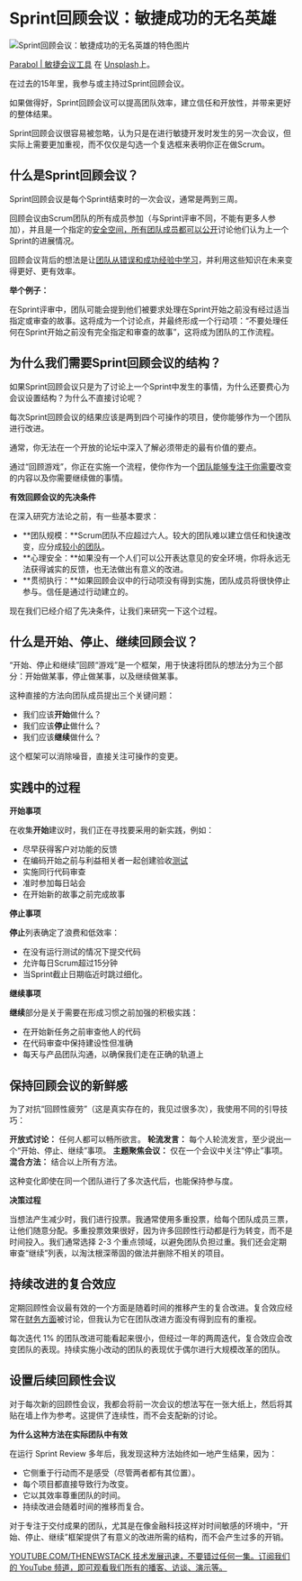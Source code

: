 # Sprint回顾会议：敏捷成功的无名英雄

![Sprint回顾会议：敏捷成功的无名英雄的特色图片](https://cdn.thenewstack.io/media/2025/03/fa59cf3d-parabol-the-agile-meeting-tool-q2jngcuemfu-unsplash-1024x683.jpg)

[Parabol | 敏捷会议工具](https://unsplash.com/@parabol?utm_content=creditCopyText&utm_medium=referral&utm_source=unsplash) 在 [Unsplash](https://unsplash.com/photos/a-woman-standing-in-front-of-a-group-of-people-q2jngCuEMFU?utm_content=creditCopyText&utm_medium=referral&utm_source=unsplash)上。

在过去的15年里，我参与或主持过Sprint回顾会议。

如果做得好，Sprint回顾会议可以提高团队效率，建立信任和开放性，并带来更好的整体结果。

Sprint回顾会议很容易被忽略，认为只是在进行敏捷开发时发生的另一次会议，但实际上需要更加重视，而不仅仅是勾选一个复选框来表明你正在做Scrum。

## 什么是Sprint回顾会议？

Sprint回顾会议是每个Sprint结束时的一次会议，通常是两到三周。

回顾会议由Scrum团队的所有成员参加（与Sprint评审不同，不能有更多人参加），并且是一个指定的[安全空间，所有团队成员都可以公开](https://thenewstack.io/open-source-communities-need-more-safe-spaces-and-codes-of-conducts-now/)讨论他们认为上一个Sprint的进展情况。

回顾会议背后的想法是让[团队从错误和成功经验中学习](https://thenewstack.io/what-can-incident-teams-learn-from-crisis-management/)，并利用这些知识在未来变得更好、更有效率。

**举个例子：**

在Sprint评审中，团队可能会提到他们被要求处理在Sprint开始之前没有经过适当指定或审查的故事。这将成为一个讨论点，并最终形成一个行动项：“不要处理任何在Sprint开始之前没有完全指定和审查的故事”，这将成为团队的工作流程。

## 为什么我们需要Sprint回顾会议的结构？

如果Sprint回顾会议只是为了讨论上一个Sprint中发生的事情，为什么还要费心为会议设置结构？为什么不直接讨论呢？

每次Sprint回顾会议的结果应该是两到四个可操作的项目，使你能够作为一个团队进行改进。

通常，你无法在一个开放的论坛中深入了解必须带走的最有价值的要点。

通过“回顾游戏”，你正在实施一个流程，使你作为一个[团队能够专注于你需要](https://thenewstack.io/why-a-dataops-team-needs-a-database-reliability-engineer/)改变的内容以及你需要继续做的事情。

**有效回顾会议的先决条件**

在深入研究方法论之前，有一些基本要求：

*   **团队规模：**Scrum团队不应超过六人。较大的团队难以建立信任和快速改变，应分成[较小的团队](https://namegenerators.online/scrum-team-name-generator/)。
*   **心理安全：**如果没有一个人们可以公开表达意见的安全环境，你将永远无法获得诚实的反馈，也无法做出有意义的改进。
*   **贯彻执行：**如果回顾会议中的行动项没有得到实施，团队成员将很快停止参与。信任是通过行动建立的。

现在我们已经介绍了先决条件，让我们来研究一下这个过程。

## 什么是开始、停止、继续回顾会议？

“开始、停止和继续”回顾“游戏”是一个框架，用于快速将团队的想法分为三个部分：开始做某事，停止做某事，以及继续做某事。

这种直接的方法向团队成员提出三个关键问题：

*   我们应该**开始**做什么？
*   我们应该**停止**做什么？
*   我们应该**继续**做什么？

这个框架可以消除噪音，直接关注可操作的变更。

## 实践中的过程

**开始事项**

在收集**开始**建议时，我们正在寻找要采用的新实践，例如：

*   尽早获得客户对功能的反馈
*   在编码开始之前与利益相关者一起创建验收[测试](https://thenewstack.io/cycode-tests-for-code-security-for-entire-software-lifecycle/)
*   实施同行代码审查
*   准时参加每日站会
*   在开始新的故事之前完成故事

**停止事项**

**停止**列表确定了浪费和低效率：

*   在没有运行测试的情况下提交代码
*   允许每日Scrum超过15分钟
*   当Sprint截止日期临近时跳过细化。

**继续事项**

**继续**部分是关于需要在形成习惯之前加强的积极实践：

*   在开始新任务之前审查他人的代码
*   在代码审查中保持建设性但准确
*   每天与产品团队沟通，以确保我们走在正确的轨道上

## 保持回顾会议的新鲜感
为了对抗“回顾性疲劳”（这是真实存在的，我见过很多次），我使用不同的引导技巧：

**开放式讨论：** 任何人都可以畅所欲言。
**轮流发言：** 每个人轮流发言，至少说出一个“开始、停止、继续”事项。
**主题聚焦会议：** 仅在一个会议中关注“停止”事项。
**混合方法：** 结合以上所有方法。

这种变化即使在同一个团队进行了多次迭代后，也能保持参与度。

**决策过程**

当想法产生减少时，我们进行投票。我通常使用多重投票，给每个团队成员三票，让他们随意分配。多重投票效果很好，因为许多回顾性行动都是行为转变，而不是时间投入。我们通常选择 2-3 个重点领域，以避免团队负担过重。我们还会定期审查“继续”列表，以淘汰根深蒂固的做法并删除不相关的项目。

## 持续改进的复合效应

定期回顾性会议最有效的一个方面是随着时间的推移产生的复合改进。复合效应经常在[财务方面](https://calculatorlord.com/compound-interest-calculator/)被讨论，但我认为它在团队改进方面没有得到应有的重视。

每次迭代 1% 的团队改进可能看起来很小，但经过一年的两周迭代，复合效应会改变团队的表现。持续实施小改动的团队的表现优于偶尔进行大规模改革的团队。

## 设置后续回顾性会议

对于每次新的回顾性会议，我都会将前一次会议的想法写在一张大纸上，然后将其贴在墙上作为参考。这提供了连续性，而不会支配新的讨论。

**为什么这种方法在实际团队中有效**

在运行 Sprint Review 多年后，我发现这种方法始终如一地产生结果，因为：

- 它侧重于行动而不是感受（尽管两者都有其位置）。
- 每个项目都直接导致行为改变。
- 它以其效率尊重团队的时间。
- 持续改进会随着时间的推移而复合。

对于专注于交付成果的团队，尤其是在像金融科技这样对时间敏感的环境中，“开始、停止、继续”框架提供了有意义的改进所需的结构，而不会产生过多的开销。

[
YOUTUBE.COM/THENEWSTACK
技术发展迅速，不要错过任何一集。订阅我们的 YouTube 频道，即可观看我们所有的播客、访谈、演示等。
](https://youtube.com/thenewstack?sub_confirmation=1)
